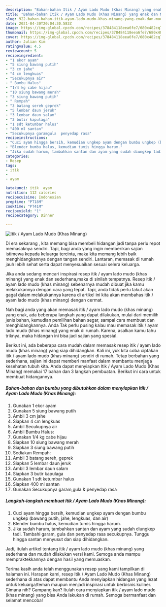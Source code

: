 ```yaml
---
description: "Bahan-bahan Itik / Ayam Lado Mudo (Khas Minang) yang enak dan Mudah Dibuat"
title: "Bahan-bahan Itik / Ayam Lado Mudo (Khas Minang) yang enak dan Mudah Dibuat"
slug: 922-bahan-bahan-itik-ayam-lado-mudo-khas-minang-yang-enak-dan-mudah-dibuat
date: 2021-04-30T20:04:30.583Z
image: https://img-global.cpcdn.com/recipes/378484118eea6fe7/680x482cq70/itik-ayam-lado-mudo-khas-minang-foto-resep-utama.jpg
thumbnail: https://img-global.cpcdn.com/recipes/378484118eea6fe7/680x482cq70/itik-ayam-lado-mudo-khas-minang-foto-resep-utama.jpg
cover: https://img-global.cpcdn.com/recipes/378484118eea6fe7/680x482cq70/itik-ayam-lado-mudo-khas-minang-foto-resep-utama.jpg
author: Julian Kim
ratingvalue: 4.5
reviewcount: 5
recipeingredient:
- "1 ekor ayam"
- "5 siung bawang putih"
- "3 cm jahe"
- "4 cm lengkuas"
- "Secukupnya air"
- " Bumbu Halus"
- "1/4 kg cabe hijau"
- "10 siung bawang merah"
- "3 siung bawang putih"
- " Rempah"
- "3 batang sereh geprek"
- "5 lembar daun jeruk"
- "3 lembar daun salam"
- "3 butir kapulaga"
- "1 sdt ketumbar halus"
- "400 ml santan"
- "Secukupnya garamgula  penyedap rasa"
recipeinstructions:
- "Cuci ayam hingga bersih, kemudian ungkep ayam dengan bumbu ungkep (bawang putih, jahe, lengkuas, dan air)"
- "Blender bumbu halus, kemudian tumis hingga harum."
- "Jika sudah harum, tambahkan santan dan ayam yang sudah diungkep tadi. Tambahi garam, gula dan penyedap rasa secukupnya. Tunggu hingga santan menyusut dan siap dihidangkan."
categories:
- Resep
tags:
- itik
- 
- ayam

katakunci: itik  ayam 
nutrition: 112 calories
recipecuisine: Indonesian
preptime: "PT18M"
cooktime: "PT41M"
recipeyield: "1"
recipecategory: Dinner

---
```



![Itik / Ayam Lado Mudo (Khas Minang)](https://img-global.cpcdn.com/recipes/378484118eea6fe7/680x482cq70/itik-ayam-lado-mudo-khas-minang-foto-resep-utama.jpg)

Di era  sekarang , kita memang bisa membeli hidangan jadi tanpa perlu repot memasaknya sendiri. Tapi, bagi anda yang ingin memberikan sajian istimewa kepada keluarga tercinta, maka kita memang lebih baik menghidangkannya dengan tangan sendiri. Lantaran, memasak di rumah jauh lebih sehat serta dapat menyesuaikan sesuai selera keluarga.

Jika anda sedang mencari inspirasi resep itik / ayam lado mudo (khas minang) yang enak dan sederhana,maka di sinilah tempatnya. Resep itik / ayam lado mudo (khas minang)  sebenarnya mudah dibuat jika kamu melakukannya dengan cara yang tepat. Tapi, anda tidak perlu takut akan gagal dalam melakukannya 
karena di artikel ini kita akan membahas itik / ayam lado mudo (khas minang) dengan cermat.  



Nah bagi anda yang akan memasak itik / ayam lado mudo (khas minang) yang enak, ada beberapa langkah yang dapat dilakukan, mulai dari memilih jenis bahan, kemudian pemilihan bahan segar, sampai cara membuat dan menghidangkannya. Anda Tak perlu pusing kalau mau memasak itik / ayam lado mudo (khas minang) yang enak di rumah. Karena, asalkan kamu  tahu triknya, maka hidangan ini bisa jadi sajian yang spesial.

Berikut ini, ada beberapa cara mudah dalam memasak resep itik / ayam lado mudo (khas minang) yang siap dihidangkan. Kali ini, yuk kita coba ciptakan itik / ayam lado mudo (khas minang) sendiri di rumah. Tetap berbahan yang sederhana, sajian ini dapat memberi manfaat dalam membantu menjaga kesehatan tubuh kita. Anda dapat menyiapkan Itik / Ayam Lado Mudo (Khas Minang) memakai 17 bahan dan 3 langkah pembuatan. Berikut ini cara untuk membuat hidangannya.

<!--inarticleads1-->

##### Bahan-bahan dan bumbu yang dibutuhkan dalam menyiapkan Itik / Ayam Lado Mudo (Khas Minang):

1. Gunakan 1 ekor ayam
1. Gunakan 5 siung bawang putih
1. Ambil 3 cm jahe
1. Siapkan 4 cm lengkuas
1. Ambil Secukupnya air
1. Ambil  Bumbu Halus:
1. Gunakan 1/4 kg cabe hijau
1. Siapkan 10 siung bawang merah
1. Siapkan 3 siung bawang putih
1. Sediakan  Rempah:
1. Ambil 3 batang sereh, geprek
1. Siapkan 5 lembar daun jeruk
1. Ambil 3 lembar daun salam
1. Siapkan 3 butir kapulaga
1. Gunakan 1 sdt ketumbar halus
1. Siapkan 400 ml santan
1. Gunakan Secukupnya garam,gula &amp; penyedap rasa




<!--inarticleads2-->

##### Langkah-langkah membuat Itik / Ayam Lado Mudo (Khas Minang):

1. Cuci ayam hingga bersih, kemudian ungkep ayam dengan bumbu ungkep (bawang putih, jahe, lengkuas, dan air)
1. Blender bumbu halus, kemudian tumis hingga harum.
1. Jika sudah harum, tambahkan santan dan ayam yang sudah diungkep tadi. Tambahi garam, gula dan penyedap rasa secukupnya. Tunggu hingga santan menyusut dan siap dihidangkan.




Jadi, itulah artikel tentang  itik / ayam lado mudo (khas minang)  yang sederhana dan mudah dilakukan versi kami. Semoga anda mampu mempraktekkannya dengan hasil yang memuaskan. 

Terima kasih anda telah menggunakan resep yang kami tampilkan di halaman ini. Harapan kami, resep  Itik / Ayam Lado Mudo (Khas Minang) sederhana di atas dapat membantu Anda menyiapkan hidangan yang lezat untuk keluarga/teman maupun menjadi inspirasi untuk berbisnis kuliner. Gimana nih? Gampang kan? Itulah cara menyiapkan itik / ayam lado mudo (khas minang) yang bisa Anda lakukan di rumah. Semoga bermanfaat dan selamat mencoba!

